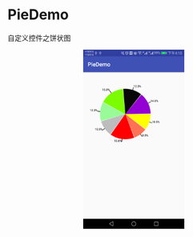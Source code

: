 # PieDemo
自定义控件之饼状图<br/>
<div align="center">
<img src="https://github.com/Duckdan/PieDemo/blob/master/image/%E9%A5%BC%E7%8A%B6%E5%9B%BE.png" width="40%"></img>
</div>
